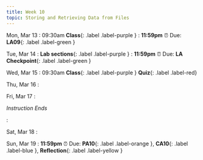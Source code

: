 ```yaml
---
title: Week 10
topic: Storing and Retrieving Data from Files
---
```

Mon, Mar 13
: 09:30am **Class**{: .label .label-purple }
: **11:59pm**  ⏰  Due: **LA09**{: .label .label-green }


Tue, Mar 14
: **Lab sections**{: .label .label-purple }
: **11:59pm**  ⏰  Due: **LA Checkpoint**{: .label .label-green }


Wed, Mar 15
: 09:30am **Class**{: .label .label-purple } **Quiz**{: .label .label-red}


Thu, Mar 16
: 

Fri, Mar 17
: <p class="text-grey-dk-000 mb-0"><em>Instruction Ends</em></p>

: 

Sat, Mar 18
: 

Sun, Mar 19
: **11:59pm**  ⏰  Due: **PA10**{: .label .label-orange }, **CA10**{: .label .label-blue }, **Reflection**{: .label .label-yellow }


